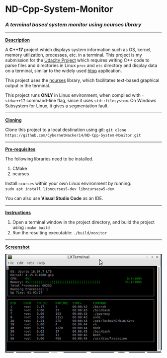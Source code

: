 # ND-Cpp-System-Monitor
### *A terminal based system monitor using ncurses library*

***

<ins>**Description**</ins>

A **C++17** project which displays system information such as OS, kernel,
memory utilization, processes, etc. in a terminal. This project is my submission 
for the [Udacity Project](https://github.com/udacity/CppND-System-Monitor) which 
requires writing C++ code to parse files and directories in Linux `proc`
and `etc` directory and display data on a terminal, similar to the widely used 
[htop](https://htop.dev/) application.  

This project uses the [ncurses](https://invisible-island.net/ncurses/announce.html) library, which facilitates text-based graphical output in the terminal.

This project runs **ONLY** in Linux environment, when compiled with `-std=c++17` command-line flag, since it uses `std::filesystem`. On Windows Subsystem for Linux, it gives a segmentation fault.

***

<ins>**Cloning**</ins>

Clone this project to a local destination using git:
`git clone https://github.com/CybernetHacker14/ND-Cpp-System-Monitor.git`

***

<ins>**Pre-requisites**</ins>

The following libraries need to be installed.

1. CMake
2. ncurses

Install `ncurses` within your own Linux environment by running:  
`sudo apt install libncurses5-dev libncursesw5-dev`

You can also use **Visual Studio Code** as an IDE.

***

<ins>**Instructions**</ins>

1. Open a terminal window in the project directory, and build the project 
using : `make build`
2. Run the resulting executable: `./build/monitor`

***

<ins>**Screenshot**</ins>

![Screenshot](images/terminal.png)